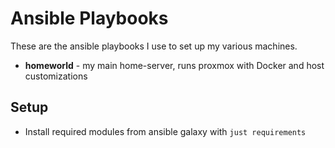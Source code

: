 # Ansible Playbooks

These are the ansible playbooks I use to set up my various machines.

- **homeworld** - my main home-server, runs proxmox with Docker and host customizations

## Setup
- Install required modules from ansible galaxy with `just requirements`
